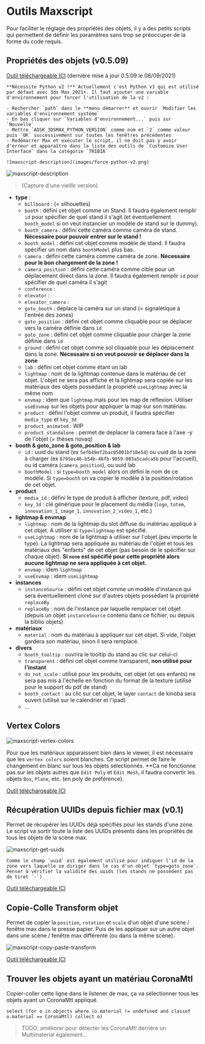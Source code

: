# Outils Maxscript
Pour faciliter le réglage des propriétés des objets, il y a des petits scripts qui permettent de définir les paramètres sans trop se préoccuper de la forme du code requis.

## Propriétés des objets (v0.5.09)

[Outil téléchargeable ICI](maxscripts/TRIBIA_CongressUserProperties.ms) (dernière mise à jour 0.5.09 le 06/09/2021)

```warning
**Nécessite Python v2 !** Actuellement c'est Python v3 qui est utilisé par défaut avec 3ds Max 2021+. Il faut ajouter une variable d'environnement pour forcer l'utilisation de la v2 :

- Rechercher `path` dans le **menu démarrer** et ouvrir `Modifier les variables d'environnement système`
- En bas cliquer sur `Variables d'environnement...` puis sur `Nouvelle`
- Mettre `ADSK_3DSMAX_PYTHON_VERSION` comme nom et `2` comme valeur puis `OK` successivement sur toutes les fenêtres précédentes
- Redémarrer Max et exécuter le script, il ne doit pas y avoir d'erreur et apparaître dans la liste des outils de `Customize User Interface` dans la catégorie `TRIBIA`

![maxscript-description](images/force-python-v2.png)
```

![maxscript-description](images/maxscript-description.png)
> (Capture d'une vieille version)

- **type** :
    - `billboard` : (= silhouettes)
    - `booth` : défini cet objet comme un Stand. Il faudra également remplir `id` pour spécifier de quel stand il s'agit (et éventuellement `booth_model` si on veut instancier un modèle de stand sur le dummy).
    - `booth_camera` : défini cette caméra comme caméra de stand. **Nécessaire pour pouvoir entrer sur le stand !**
    - `booth_model` : défini cet objet comme modèle de stand. Il faudra spécifier un nom dans `boothModel` plus bas.
    - `camera` : défini cette caméra comme caméra de zone. **Nécessaire pour le bon chargement de la zone !**
    - `camera_position` : défini cette caméra comme cible pour un déplacement direct dans la zone. Il faudra également remplir `id` pour spécifier de quel caméra il s'agit
    - `conference` : 
    - `elevator` : 
    - `elevator_camera` : 
    - `goto_booth` : deplace la caméra sur un stand (= signalétique à l'entrée des zones)
    - `goto_position` : défini cet objet comme cliquable pour se déplacer vers la caméra définie dans `id`
    - `goto_zone` : défini cet objet comme cliquable pour charger la zone définie dans `id`
    - `ground` : défini cet objet comme sol cliquable pour les déplacement dans la zone. **Nécessaire si on veut pouvoir se déplacer dans la zone**
    - `lab` : défini cet objet comme étant un lab
    - `lightmap` : nom de la lightmap contenue dans le matériau de cet objet. L'objet ne sera pas affiché et la lightmap sera copiée sur les matériaux des objets possédant la propriété `useLightmap` avec la même nom
    - `envmap` : idem que `lightmap` mais pour les map de réflexion. Utiliser `useEnvmap` sur les objets pour appliquer la map sur son matériau.
    - `product` : défini l'objet comme un produit, il faudra spécifier `media_type` et `key_3d`
    - `product_animated` : WIP
    - `product_standalone` : permet de deplacer la camera face à l'axe -y de l'objet (= thèses novaq)
- **booth & goto_zone & goto_position & lab**
    - `id` : uuid du stand (ex `5efb49ef2bac05001bf10e54`) ou uuid de la zone à charger (ex `6795ec46-b54b-46fb-9059-003a5cadca5b` pour l'accueil), ou id caméra (`camera_position`), ou uuid lab
    - `boothModel` : si `type=booth_model` alors on défini le nom de ce modèle. Si `type=booth` on va copier le modèle à la position/rotation de cet objet.
- **product**
    - `media_id` : défini le type de produit à afficher (texture, pdf, video)
    - `key_3d` : clé générique pour le placement du média (`logo`, `totem`, `innovation_1_image_1`, `innovation_2_video_1`, etc.)
- **lightmap & envmap**
    - `lightmap` : nom de la lightmap du slot diffuse du matériau appliqué à cet objet. A utiliser si `type=lightmap` est spécifié.
    - `useLightmap` : nom de la lightmap à utiliser sur l'objet (peu importe le type). La lightmap sera appliquée au matériau de l'objet et tous les matériaux des "enfants" de cet objet (pas besoin de le spécifier sur chaque objet). **Si `none` est spécifié pour cette propriété alors aucune lightmap ne sera appliquée à cet objet.**
    - `envmap` :  idem `lightmap`   
    - `useEnvmap` :  idem `useLightmap`
- **instances**
    - `instanceSource` : défini cet objet comme un modèle d'instance qui sera éventuellement cloné sur d'autres objets possédant la propriété `replaceBy`
    - `replaceBy` : nom de l'instance par laquelle remplacer cet objet (depuis un objet `instanceSource` contenu dans ce fichier, ou depuis la biblio objets)
- **matériaux**
    - `material` : nom du matériau à appliquer sur cet objet. Si vide, l'objet gardera son matériau, sinon il sera remplacé.
- **divers**
    - `booth_tooltip` : ouvrira le tooltip du stand au clic sur celui-ci
    - `transparent` : défini cet objet comme transparent, **non utilisé pour l'instant**
    - `do_not_scale` : utilisé pour les produits, cet objet (et ses enfants) ne sera pas mis à l'échelle en fonction du format de la texture (utilisé pour le support du pdf de stand)
    - `booth_contact` : au clic sur cet objet, le layer `contact` de kinoba sera ouvert (utilisé sur le calendrier et l'ipad)
    - ...

## Vertex Colors

![maxscript-vertex-colors](images/maxscript-vertex-colors.png)

Pour que les matériaux apparaissent bien dans le viewer, il est nécessaire que les `vertex colors` soient blanches. Ce script permet de faire le changement en blanc sur tous les objets sélectionnés.
**Ca ne fonctionne pas sur les objets autres que `Edit Poly` et `Edit Mesh`, il faudra convertir les objets `Box`, `Plane`, etc. (en poly de préférence).

[Outil téléchargeable ICI](maxscripts/TRIBIA_SetVertexColorsToWhite.ms)

## Récupération UUIDs depuis fichier max (v0.1)

Permet de récupérer les UUIDs déjà spécifiés pour les stands d'une zone. Le script va sortir toute la liste des UUIDs présents dans les propriétés de tous les objets de la scène max.

![maxscript-get-uuids](images/maxscript-get-uuids.png)

```warning
Comme le champ `uuid` est également utilisé pour indiquer l'id de la zone vers laquelle se diriger dans le cas d'un objet `type=goto_zone`. Penser à vérifier la validité des uuids (les stands ne possèdent pas de tiret `-`)
```

[Outil téléchargeable ICI](maxscripts/TRIBIA_GetBoothUUIDs.ms)

## Copie-Colle Transform objet

Permet de copier la `position`, `rotation` et `scale` d'un objet d'une scène / fenêtre max dans le presse papier. Puis de les appliquer sur un autre objet dans une scène / fenêtre max différente (ou dans la même scène).

![maxscript-copy-paste-transform](images/maxscript-copy-paste-transform.PNG)

[Outil téléchargeable ICI](maxscripts/TRIBIA_CopyPasteTransformSOLO.ms)

## Trouver les objets ayant un matériau CoronaMtl
Copier-coller cette ligne dans le listener de max, ça va sélectionner tous les objets ayant un CoronaMtl appliqué.
```
select (for o in objects where (o.material != undefined and classof o.material == CoronaMtl) collect o)
```
> TODO: améliorer pour détecter les CoronaMtl derrière un Multimaterial également...